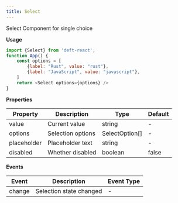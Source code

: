 ```yaml
---
title: Select
---
```


Select Component for single choice

**Usage**

```javascript
import {Select} from 'deft-react';
function App() {
    const options = [
        {label: "Rust", value: "rust"},
        {label: "JavaScript", value: "javascript"},
    ]
    return <Select options={options} />
}
```

**Properties**

| Property    | Description       | Type           | Default |
|-------------|-------------------|----------------|---------|
| value       | Current value     | string         | -       |
| options     | Selection options | SelectOption[] | -       |
| placeholder | Placeholder text  | string         | -       |
| disabled    | Whether disabled  | boolean        | false   |


**Events**

| Event  | Description             | Event Type |
|--------|-------------------------|------------|
| change | Selection state changed | -          |